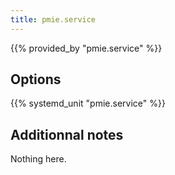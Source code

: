 ```yaml
---
title: pmie.service
---
```


{{% provided_by "pmie.service" %}}

## Options

{{% systemd_unit "pmie.service" %}}

## Additionnal notes

Nothing here.